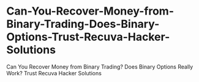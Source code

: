 # Can-You-Recover-Money-from-Binary-Trading-Does-Binary-Options-Trust-Recuva-Hacker-Solutions
Can You Recover Money from Binary Trading? Does Binary Options Really Work? Trust Recuva Hacker Solutions
